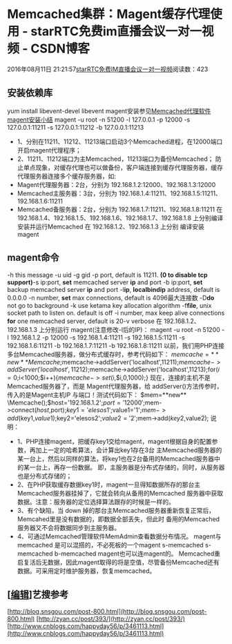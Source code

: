 # Memcached集群：Magent缓存代理使用 - starRTC免费im直播会议一对一视频 - CSDN博客
2016年08月11日 21:21:57[starRTC免费IM直播会议一对一视频](https://me.csdn.net/elesos)阅读数：423
## 安装依赖库
yum install libevent-devel libevent
magent安装参见[Memcached代理软件magent安装小结](http://192.168.1.100/elesos_com/index.php?title=Memcached%E4%BB%A3%E7%90%86%E8%BD%AF%E4%BB%B6magent%E5%AE%89%E8%A3%85%E5%B0%8F%E7%BB%93)
magent -u root -n 51200 -l 127.0.0.1 -p 12000 -s 127.0.0.1:11211 -s 127.0.0.1:11212 -b 127.0.0.1:11213
- 1、分别在11211、11212、11213端口启动3个Memcached进程，在12000端口开启magent代理程序；
- 2、11211、11212端口为主Memcached，11213端口为备份Memcached；
防止单点现象，对缓存代理也可以做备份，客户端连接到缓存代理服务器，缓存代理服务器连接多个缓存服务器，如:
- Magent代理服务器：2台，分别为 192.168.1.2:12000、192.168.1.3:12000
- Memcached主服务器：3台，分别为 192.168.1.4:11211、192.168.1.5:11211、192.168.1.6:11211
- Memcached备服务器：2台，分别为 192.168.1.7:11211、192.168.1.8:11211
在 192.168.1.4、192.168.1.5、192.168.1.6、192.168.1.7、192.168.1.8 上分别编译安装并运行Memcached
在 192.168.1.2、192.168.1.3 上分别 编译安装 magent
## magent命令
-h this message
  -u uid
  -g gid
  -p port, default is 11211. **(**0 to disable tcp support**)**-s ip:port, **set** memcached server **ip** and port
  -b ip:port, **set** backup memcached server **ip** and port
  -l**ip**, **local****bind****ip** address, default is 0.0.0.0
  -n number, **set** max connections, default is 4096最大连接数
  -D**do** not go to background
  -k use ketama key allocation algorithm
  -f**file**, unix socket path to listen on. default is off
  -i number, max keep alive connections **for** one memcached server, default is 20-v verbose
在 192.168.1.2、192.168.1.3 上分别运行 magent(注意修改-l后的IP)：
magent -u root -n 51200 -l 192.168.1.2 -p 12000 -s 192.168.1.4:11211 -s 192.168.1.5:11211 -s 
192.168.1.6:11211 -b 192.168.1.7:11211 -b 192.168.1.8:11211
以前，我们用PHP连接多台Memcached服务器，做分布式缓存时，参考代码如下：
$memcache=**new** Memcache;$memcache->addServer('localhost',11211);$memcache->addServer('localhost',11212);$memcache->addServer('localhost',11213);for($i=0;$i<1000;$i++){$memcache->set($i,$i,0,1000);}
现在，连接的主机不是Memcached服务器了，而是 Magent代理服务器，给 addServer()方法传参时，传入的是Magent主机IP
与端口！测试代码如下：
$mem=**new** \Memcache();$host='192.168.1.2';$port='12000 ';$mem->connect($host,$port);$key1='elesos1';$value1='1';$mem->add($key1,$value1);$key2='elesos2';$value2='2';$mem->add($key2,$value2);
说明：
- 1、PHP连接magent，把缓存key1交给magent，magent根据自身的配置参数，再加上一定的哈希算法，会计算出key1存在3台
主Memcached服务器的某一台上，然后以同样的算法，将key1也在2台备用的Memcached服务器中的某一台上，再存一份数据。
即，主服务器是分布式存储的，同时，从服务器也是分布式存储的；
- 2、在PHP获取缓存数据key1时，magent一旦得知数据所存的那台主Memcached服务器挂掉了，它就会转向从备用的Memcached
服务器中获取数据。注意：服务器的定位选择算法跟存的时候是一样的。
- 3、有个缺陷，当 down 掉的那台主Memcached服务器重新恢复正常后，Memcahed里是没有数据的，即数据全部丢失，但此时
备用的Memcached服务器又不会将数据同步到主服务器。
- 4、可通过Memcached管理软件MemAdmin查看数据分布情况。
magent与memcached 是可以混搭的，不必死板的一个magent s-memcached s-memcached b-memcached
magent也可以连magent的。
Memcached重启复活后无数据，因此magent取得的将是空值，尽管备份Memcached还有数据。可采用定时维护服务器，恢复memcached。
## [[编辑](http://192.168.1.100/elesos_com/index.php?title=Memcached%E9%9B%86%E7%BE%A4%E7%B3%BB%E5%88%971%EF%BC%9AMagent%E7%BC%93%E5%AD%98%E4%BB%A3%E7%90%86%E4%BD%BF%E7%94%A8&action=edit&section=3)]艺搜参考
[http://blog.snsgou.com/post-800.html](http://blog.snsgou.com/post-800.html)
[http://zyan.cc/post/393/](http://zyan.cc/post/393/)
[http://www.cnblogs.com/happyday56/p/3461113.html](http://www.cnblogs.com/happyday56/p/3461113.html)
